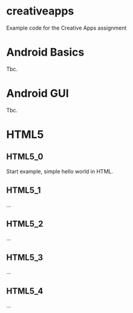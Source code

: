 # creativeapps
Example code for the Creative Apps assignment

# Android Basics #

Tbc.


# Android GUI #

Tbc.


# HTML5 #

## HTML5_0 ##

Start example, simple hello world in HTML.


## HTML5_1 ##

...

## HTML5_2 ##

...

## HTML5_3 ##

...

## HTML5_4 ##

...

